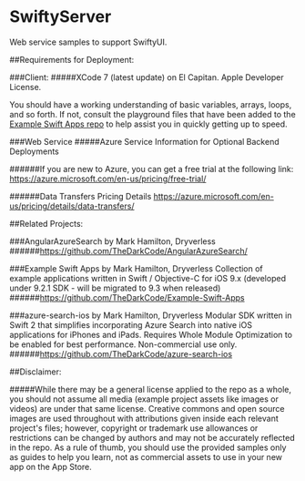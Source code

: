 # SwiftyServer
Web service samples to support SwiftyUI.

##Requirements for Deployment: 

###Client:
#####XCode 7 (latest update) on El Capitan. Apple Developer License.

You should have a working understanding of basic variables, arrays, loops, and so forth. If not, consult the playground files that have been added to the [Example Swift Apps repo](https://github.com/TheDarkCode/Example-Swift-Apps) to help assist you in quickly getting up to speed.

###Web Service
#####Azure Service Information for Optional Backend Deployments

######If you are new to Azure, you can get a free trial at the following link: 
https://azure.microsoft.com/en-us/pricing/free-trial/

######Data Transfers Pricing Details
https://azure.microsoft.com/en-us/pricing/details/data-transfers/

##Related Projects:

###AngularAzureSearch by Mark Hamilton, Dryverless
######https://github.com/TheDarkCode/AngularAzureSearch/

###Example Swift Apps by Mark Hamilton, Dryverless
Collection of example applications written in Swift / Objective-C for iOS 9.x (developed under 9.2.1 SDK - will be migrated to 9.3 when released)
######https://github.com/TheDarkCode/Example-Swift-Apps

###azure-search-ios by Mark Hamilton, Dryverless
Modular SDK written in Swift 2 that simplifies incorporating Azure Search into native iOS applications for iPhones and iPads. Requires Whole Module Optimization to be enabled for best performance. Non-commercial use only.
######https://github.com/TheDarkCode/azure-search-ios

##Disclaimer:

#####While there may be a general license applied to the repo as a whole, you should not assume all media (example project assets like images or videos) are under that same license. Creative commons and open source images are used throughout with attributions given inside each relevant project's files; however, copyright or trademark use allowances or restrictions can be changed by authors and may not be accurately reflected in the repo. As a rule of thumb, you should use the provided samples only as guides to help you learn, not as commercial assets to use in your new app on the App Store.
